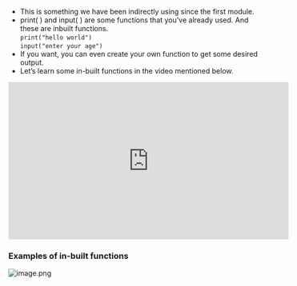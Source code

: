 * This is something we have been indirectly using since the first module.
* print( ) and input( ) are some functions that you’ve already used. And these are inbuilt functions. \
  `print("hello world")`\
  `input("enter your age")`
* If you want, you can even create your own function to get some desired output.
* Let’s learn some in-built functions in the video mentioned below.












<iframe width="560" height="315" src="https://www.youtube.com/embed/7rjJrQy9gi4" title="YouTube video player" frameborder="0" allow="accelerometer; autoplay; clipboard-write; encrypted-media; gyroscope; picture-in-picture" allowfullscreen></iframe>












### Examples of in-built functions







![image.png](https://dphi-live.s3.amazonaws.com/media_uploads/image_7f9d182c5989435aa0200d24a5392d89.png)